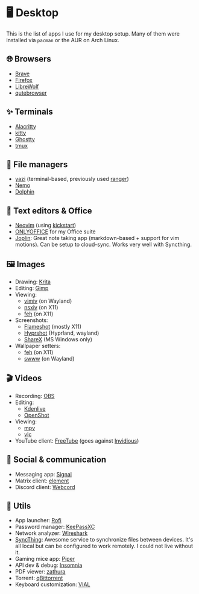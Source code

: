 # 🖥️ Desktop

This is the list of apps I use for my desktop setup.
Many of them were installed via `pacman` or the AUR on Arch Linux.

## 🌐 Browsers

- [Brave](https://brave.com)
- [Firefox](https://www.mozilla.org/firefox)
- [LibreWolf](https://librewolf.net)
- [qutebrowser](https://github.com/qutebrowser/qutebrowser)

## ✨ Terminals

- [Alacritty](https://github.com/alacritty/alacritty)
- [kitty](https://github.com/kovidgoyal/kitty)
- [Ghostty](https://ghostty.org)
- [tmux](https://github.com/tmux/tmux)

## 📂 File managers

- [yazi](https://github.com/sxyazi/yazi) (terminal-based, previously used [ranger](https://github.com/ranger/ranger))
- [Nemo](https://github.com/linuxmint/nemo)
- [Dolphin](https://apps.kde.org/dolphin)

## 📝 Text editors & Office

- [Neovim](https://neovim.io/) (using [kickstart](https://github.com/nvim-lua/kickstart.nvim))
- [ONLYOFFICE](https://www.onlyoffice.com) for my Office suite 
- [Joplin](https://github.com/laurent22/joplin): Great note taking app (markdown-based + support for vim motions). Can be setup to cloud-sync. Works very well with Syncthing.

## 🖼️ Images

- Drawing: [Krita](https://krita.org)
- Editing: [Gimp](https://www.gimp.org)
- Viewing:
    - [vimiv](https://karlch.github.io/vimiv) (on Wayland)
    - [nsxiv](https://github.com/nsxiv/nsxiv) (on X11)
    - [feh](https://feh.finalrewind.org) (on X11)
- Screenshots:
    - [Flameshot](https://flameshot.org) (mostly X11)
    - [Hyprshot](https://github.com/Gustash/hyprshot) (Hyprland, wayland)
    - [ShareX](https://getsharex.com) (MS Windows only)
- Wallpaper setters:
    - [feh](https://feh.finalrewind.org) (on X11)
    - [swww](https://github.com/LGFae/swww) (on Wayland)

## 🎬 Videos

- Recording: [OBS](https://github.com/obsproject/obs-studio)
- Editing:
    - [Kdenlive](https://kdenlive.org)
    - [OpenShot](https://www.openshot.org)
- Viewing:
    - [mpv](https://mpv.io)
    - [vlc](https://www.videolan.org/vlc)
- YouTube client: [FreeTube](https://freetubeapp.io) (goes against [Invidious](https://invidious.io))

## 💬 Social & communication

- Messaging app: [Signal](https://www.signal.org)
- Matrix client: [element](https://element.io)
- Discord client: [Webcord](https://github.com/SpacingBat3/WebCord)

## 🧰 Utils

- App launcher: [Rofi](https://github.com/davatorium/rofi)
- Password manager: [KeePassXC](https://keepassxc.org)
- Network analyzer: [Wireshark](https://www.wireshark.org)
- [SyncThing](https://github.com/syncthing/syncthing): Awesome service to synchronize files between devices. It's all local but can be configured to work remotely. I could not live without it.
- Gaming mice app: [Piper](https://github.com/libratbag/piper)
- API dev & debug: [Insomnia](https://github.com/Kong/insomnia)
- PDF viewer: [zathura](https://github.com/pwmt/zathura)
- Torrent: [qBittorrent](https://www.qbittorrent.org)
- Keyboard customization: [VIAL](https://get.vial.today)
